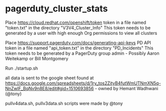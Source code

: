 # pagerduty_cluster_stats

Place https://cloud.redhat.com/openshift/token token in a file named "token.txt" in the directory "V3V4_Cluster_Info"
  This token needs to be generated by a user with high enough Org permissions to view all clusters

Place https://support.pagerduty.com/docs/generating-api-keys PD API token in a file named "api_token.txt" in the directory "PD_Incidents"
  This token needs to be generated by a PagerDuty group admin - Possibly Aaron Weitekamp or Bill Montgomery

Run ./startup.sh


all data is sent to the google sheet found at https://docs.google.com/spreadsheets/d/1ry_tos2ZityB4futWmUTNmXN5q-NnZwIF_BqNv9n8E8/edit#gid=1510693856 - owned by Hemant Wadhwani (@tony) 

pullv4data.sh, pullv3data.sh scripts were made by @tony
